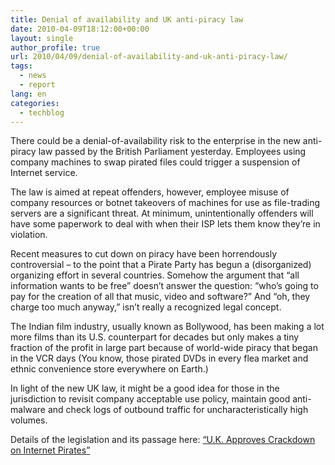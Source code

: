 ```yaml
---
title: Denial of availability and UK anti-piracy law
date: 2010-04-09T18:12:00+00:00
layout: single
author_profile: true
url: 2010/04/09/denial-of-availability-and-uk-anti-piracy-law/
tags:
  - news
  - report
lang: en
categories: 
  - techblog
---
```

There could be a denial-of-availability risk to the enterprise in the new anti-piracy law passed by the British Parliament yesterday. Employees using company machines to swap pirated files could trigger a suspension of Internet service.

The law is aimed at repeat offenders, however, employee misuse of company resources or botnet takeovers of machines for use as file-trading servers are a significant threat. At minimum, unintentionally offenders will have some paperwork to deal with when their ISP lets them know they’re in violation.

Recent measures to cut down on piracy have been horrendously controversial – to the point that a Pirate Party has begun a (disorganized) organizing effort in several countries. Somehow the argument that “all information wants to be free” doesn’t answer the question: “who’s going to pay for the creation of all that music, video and software?” And “oh, they charge too much anyway,” isn’t really a recognized legal concept.

The Indian film industry, usually known as Bollywood, has been making a lot more films than its U.S. counterpart for decades but only makes a tiny fraction of the profit in large part because of world-wide piracy that began in the VCR days (You know, those pirated DVDs in every flea market and ethnic convenience store everywhere on Earth.)

In light of the new UK law, it might be a good idea for those in the jurisdiction to revisit company acceptable use policy, maintain good anti-malware and check logs of outbound traffic for uncharacteristically high volumes.

Details of the legislation and its passage here: [“U.K. Approves Crackdown on Internet Pirates”](http://www.nytimes.com/2010/04/09/technology/09piracy.html?hpw)